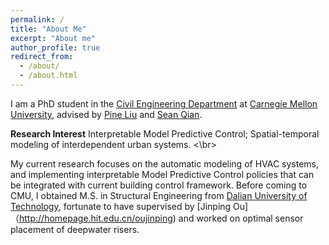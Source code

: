 ```yaml
---
permalink: /
title: "About Me"
excerpt: "About me"
author_profile: true
redirect_from: 
  - /about/
  - /about.html
---
```


I am a PhD student in the [Civil Engineering Department](https://www.cmu.edu/cee/) at [Carnegie Mellon University](https://www.cmu.edu), advised by [Pine Liu](https://faculty.ce.cmu.edu/liu/) and [Sean Qian](https://faculty.ce.cmu.edu/qian/). 

**Research Interest**
Interpretable Model Predictive Control; Spatial-temporal modeling of interdependent urban systems. <\br>

My current research focuses on the automatic modeling of HVAC systems, and implementing interpretable Model Predictive Control policies that can be integrated with current building control framework. Before coming to CMU, I obtained M.S. in Structural Engineering from [Dalian University of Technology](https://en.dlut.edu.cn/), fortunate to have supervised by [Jinping Ou]（http://homepage.hit.edu.cn/oujinping) and worked on optimal sensor placement of deepwater risers.  
